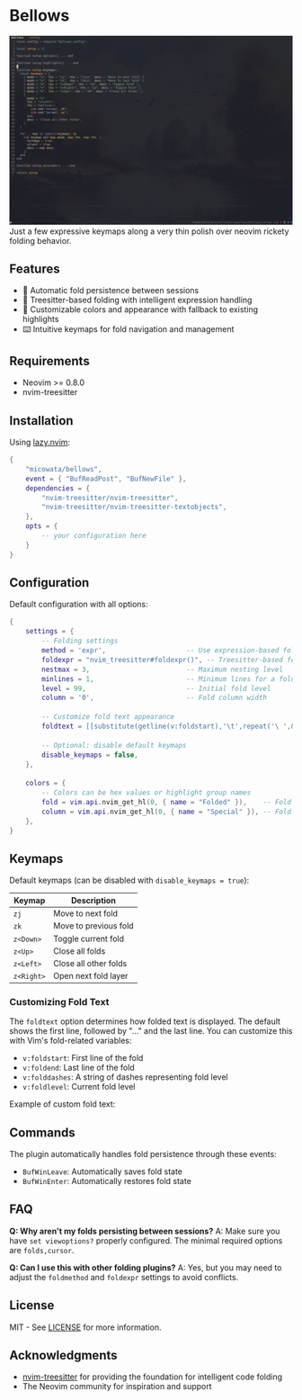 # Bellows
<img src="screenshot.png" width="600" alt="Bellows plugin demo showing code folding">
Just a few expressive keymaps along a very thin polish over neovim rickety folding behavior.

## Features

- 💾 Automatic fold persistence between sessions
- 🌲 Treesitter-based folding with intelligent expression handling
- 🎨 Customizable colors and appearance with fallback to existing highlights
- ⌨️  Intuitive keymaps for fold navigation and management

## Requirements

- Neovim >= 0.8.0
- nvim-treesitter

## Installation

Using [lazy.nvim](https://github.com/folke/lazy.nvim):

```lua
{
    "micowata/bellows",
    event = { "BufReadPost", "BufNewFile" },
    dependencies = {
        "nvim-treesitter/nvim-treesitter",
        "nvim-treesitter/nvim-treesitter-textobjects",
    },
    opts = {
        -- your configuration here
    }
}
```
## Configuration

Default configuration with all options:

```lua
{
    settings = {
        -- Folding settings
        method = 'expr',                    -- Use expression-based folding
        foldexpr = "nvim_treesitter#foldexpr()", -- Treesitter-based fold expression
        nestmax = 3,                        -- Maximum nesting level
        minlines = 1,                       -- Minimum lines for a fold
        level = 99,                         -- Initial fold level
        column = '0',                       -- Fold column width
        
        -- Customize fold text appearance
        foldtext = [[substitute(getline(v:foldstart),'\t',repeat('\ ',&tabstop),'g').' ... '.trim(getline(v:foldend))]],
        
        -- Optional: disable default keymaps
        disable_keymaps = false,
    },
    
    colors = {
        -- Colors can be hex values or highlight group names
        fold = vim.api.nvim_get_hl(0, { name = "Folded" }),    -- Fold text color
        column = vim.api.nvim_get_hl(0, { name = "Special" }), -- Fold column color
    },
}
```
## Keymaps

Default keymaps (can be disabled with `disable_keymaps = true`):

| Keymap    | Description           | 
|-----------|----------------------|
| `zj`      | Move to next fold    |
| `zk`      | Move to previous fold|
| `z<Down>` | Toggle current fold  |
| `z<Up>`   | Close all folds     |
| `z<Left>` | Close all other folds|
| `z<Right>` | Open next fold layer|

### Customizing Fold Text

The `foldtext` option determines how folded text is displayed. The default shows the first line, followed by "..." and the last line. You can customize this with Vim's fold-related variables:

- `v:foldstart`: First line of the fold
- `v:foldend`: Last line of the fold
- `v:folddashes`: A string of dashes representing fold level
- `v:foldlevel`: Current fold level

Example of custom fold text:


## Commands

The plugin automatically handles fold persistence through these events:

- `BufWinLeave`: Automatically saves fold state
- `BufWinEnter`: Automatically restores fold state

## FAQ

**Q: Why aren't my folds persisting between sessions?**
A: Make sure you have `set viewoptions?` properly configured. The minimal required options are `folds,cursor`.

**Q: Can I use this with other folding plugins?**
A: Yes, but you may need to adjust the `foldmethod` and `foldexpr` settings to avoid conflicts.

## License

MIT - See [LICENSE](./LICENSE) for more information.

## Acknowledgments

- [nvim-treesitter](https://github.com/nvim-treesitter/nvim-treesitter) for providing the foundation for intelligent code folding
- The Neovim community for inspiration and support
